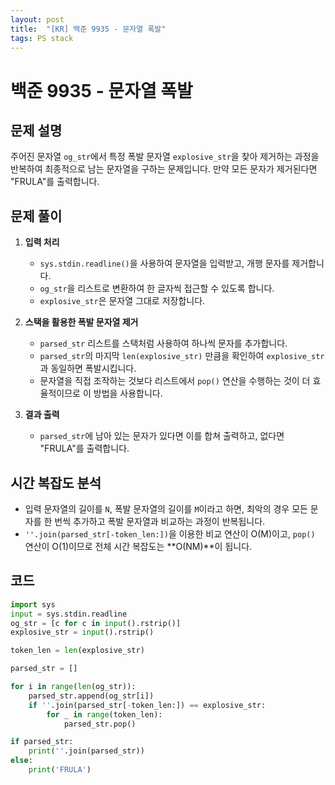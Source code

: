 ```yaml
---
layout: post
title:  "[KR] 백준 9935 - 문자열 폭발"
tags: PS stack
---
```

# 백준 9935 - 문자열 폭발
## 문제 설명

주어진 문자열 `og_str`에서 특정 폭발 문자열 `explosive_str`을 찾아 제거하는 과정을 반복하여 최종적으로 남는 문자열을 구하는 문제입니다. 만약 모든 문자가 제거된다면 "FRULA"를 출력합니다.

## 문제 풀이

1. **입력 처리**  
   - `sys.stdin.readline()`을 사용하여 문자열을 입력받고, 개행 문자를 제거합니다.  
   - `og_str`을 리스트로 변환하여 한 글자씩 접근할 수 있도록 합니다.  
   - `explosive_str`은 문자열 그대로 저장합니다.

2. **스택을 활용한 폭발 문자열 제거**  
   - `parsed_str` 리스트를 스택처럼 사용하여 하나씩 문자를 추가합니다.  
   - `parsed_str`의 마지막 `len(explosive_str)` 만큼을 확인하여 `explosive_str`과 동일하면 폭발시킵니다.  
   - 문자열을 직접 조작하는 것보다 리스트에서 `pop()` 연산을 수행하는 것이 더 효율적이므로 이 방법을 사용합니다.

3. **결과 출력**  
   - `parsed_str`에 남아 있는 문자가 있다면 이를 합쳐 출력하고, 없다면 "FRULA"를 출력합니다.


## 시간 복잡도 분석

- 입력 문자열의 길이를 `N`, 폭발 문자열의 길이를 `M`이라고 하면, 최악의 경우 모든 문자를 한 번씩 추가하고 폭발 문자열과 비교하는 과정이 반복됩니다.
- `''.join(parsed_str[-token_len:])`을 이용한 비교 연산이 O(M)이고, `pop()` 연산이 O(1)이므로 전체 시간 복잡도는 **O(NM)**이 됩니다.




## 코드
```python
import sys
input = sys.stdin.readline
og_str = [c for c in input().rstrip()]
explosive_str = input().rstrip()

token_len = len(explosive_str)

parsed_str = []

for i in range(len(og_str)):
    parsed_str.append(og_str[i])
    if ''.join(parsed_str[-token_len:]) == explosive_str:
        for _ in range(token_len):
            parsed_str.pop()

if parsed_str:
    print(''.join(parsed_str))
else:
    print('FRULA')
```
